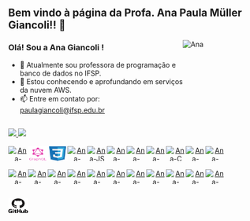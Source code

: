 ## Bem vindo à página da Profa. Ana Paula Müller Giancoli!! 👋 

<div><img align="right" height="149" width="150" alt="Ana" src="https://cdn.discordapp.com/attachments/871199836752457749/871201441715474432/Ana.png" />
</div>

### Olá! Sou a Ana Giancoli ! 

- 🔭 Atualmente sou professora de programação e banco de dados no IFSP.
- 🌱 Estou conhecendo e aprofundando em serviços da nuvem AWS.
- 📫 Entre em contato por: paulagiancoli@ifsp.edu.br

##

<div align="center" style="display: flex; align-items: center; flex-wrap: nowrap;">
  <a href="https://github.com/anagiancoli">
    <img height="180em" src="https://github-readme-stats.vercel.app/api?username=anagiancoli&show_icons=true&theme=ayu-mirage&include_all_commits=true&count_private=true" />
    <img height="180em" src="https://github-readme-stats.vercel.app/api/top-langs/?username=anagiancoli&layout=compact&langs_count=16&theme=ayu-mirage" /> 
</div>  
  <br>
  
<div align="center" style="display: flex; align-items: center; flex-wrap: nowrap;">
  <img align="center" alt="Ana-AWS" height="30" width="40" src="https://icongr.am/devicon/amazonwebservices-original.svg?size=128&color=currentColor" />
  <img align="center" alt="Ana-GraphQL" height="30" width="40" src="https://github.com/devicons/devicon/blob/master/icons/graphql/graphql-plain-wordmark.svg" />
  <img align="center" alt="Ana-CSS" height="30" width="40" src="https://raw.githubusercontent.com/devicons/devicon/master/icons/css3/css3-original.svg" />
  <img align="center" alt="Ana-HTML" height="30" width="40" src="https://icongr.am/devicon/html5-original.svg?size=128&color=currentColor" />
  <img align="center" alt="Ana-JS" height="30" width="40" src="https://icongr.am/devicon/javascript-original.svg?size=128&color=currentColor" />
  <img align="center" alt="Ana-JQuery" height="30" width="40" src="https://icongr.am/devicon/jquery-original.svg?size=128&color=currentColor" />
  <img align="center" alt="Ana-Typescript" height="30" width="40" src="https://icongr.am/devicon/typescript-original.svg?size=128&color=currentColor" /> 
  <img align="center" alt="Ana-Python" height="30" width="40" src="https://icongr.am/devicon/python-original.svg?size=128&color=currentColor" />
  <img align="center" alt="Ana-C" height="30" width="40" src="https://icongr.am/devicon/c-original.svg?size=128&color=currentColor" />
  <img align="center" alt="Ana-PHP" height="30" width="40" src="https://icongr.am/devicon/php-original.svg?size=128&color=currentColor" />
  <img align="center" alt="Ana-Moodle" height="30" width="40" src="https://icongr.am/devicon/moodle-original.svg?size=128&color=currentColor" /> 
</div>
  <br>
  
<div align="center" style="display: flex; align-items: center; flex-wrap: nowrap;">
  <img align="center" alt="Ana-MySQL" height="30" width="40" src="https://icongr.am/devicon/mysql-original-wordmark.svg?size=128&color=currentColor" />
  <img align="center" alt="Ana-MongoDB" height="30" width="40" src="https://icongr.am/devicon/mongodb-original.svg?size=128&color=currentColor" />
  <img align="center" alt="Ana-PostgreSQL" height="30" width="40" src="https://icongr.am/devicon/postgresql-original.svg?size=128&color=currentColor" />
  <img align="center" alt="Ana-Node" height="30" width="40" src="https://icongr.am/devicon/nodejs-original.svg?size=128&color=currentColor" />
  <img align="center" alt="Ana-React" height="30" width="40" src="https://icongr.am/devicon/react-original.svg?size=128&color=currentColor" />                                                              
  <img align="center" alt="Ana-PyCharm" height="30" width="40" src="https://icongr.am/devicon/pycharm-original.svg?size=128&color=currentColor" />
  <img align="center" alt="Ana-VSCode" height="30" width="40" src="https://icongr.am/devicon/visualstudio-plain.svg?size=128&color=currentColor" />
  <img align="center" alt="Ana-Heroku" height="30" width="40" src="https://icongr.am/devicon/heroku-original.svg?size=128&color=currentColor" />                                                                                                                        
  <img align="center" alt="Ana-Rails" height="30" width="40" src="https://icongr.am/devicon/rails-original-wordmark.svg?size=128&color=currentColor" />
  <img align="center" alt="Ana-Yarn" height="30" width="40" src="https://icongr.am/devicon/yarn-original.svg?size=128&color=currentColor" />
  <img align="center" alt="Ana-NPM" height="30" width="40" src="https://icongr.am/devicon/npm-original-wordmark.svg?size=128&color=currentColor" />
    
  

 </div>

  ##
  
<div>
  <a href="https://anagiancoli.github.io"><img align="center" alt="Ana-Github" height="30" width="40" src='https://github.com/devicons/devicon/blob/master/icons/github/github-original-wordmark.svg'></a>
</div>
  

 
